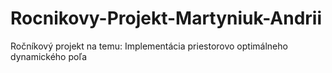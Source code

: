 # Rocnikovy-Projekt-Martyniuk-Andrii
Ročníkový projekt na temu: Implementácia priestorovo optimálneho dynamického poľa

